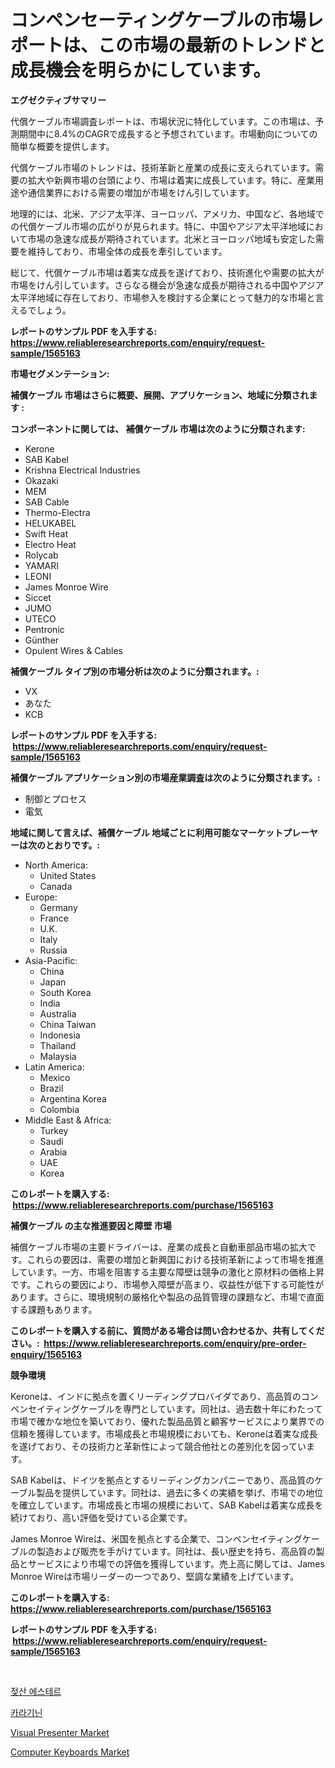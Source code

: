 <p><h1>コンペンセーティングケーブルの市場レポートは、この市場の最新のトレンドと成長機会を明らかにしています。</h1></p><p><strong>エグゼクティブサマリー</strong></p>
<p><p>代償ケーブル市場調査レポートは、市場状況に特化しています。この市場は、予測期間中に8.4%のCAGRで成長すると予想されています。市場動向についての簡単な概要を提供します。</p><p>代償ケーブル市場のトレンドは、技術革新と産業の成長に支えられています。需要の拡大や新興市場の台頭により、市場は着実に成長しています。特に、産業用途や通信業界における需要の増加が市場をけん引しています。</p><p>地理的には、北米、アジア太平洋、ヨーロッパ、アメリカ、中国など、各地域での代償ケーブル市場の広がりが見られます。特に、中国やアジア太平洋地域において市場の急速な成長が期待されています。北米とヨーロッパ地域も安定した需要を維持しており、市場全体の成長を牽引しています。</p><p>総じて、代償ケーブル市場は着実な成長を遂げており、技術進化や需要の拡大が市場をけん引しています。さらなる機会が急速な成長が期待される中国やアジア太平洋地域に存在しており、市場参入を検討する企業にとって魅力的な市場と言えるでしょう。</p></p>
<p><strong>レポートのサンプル PDF を入手する: <a href="https://www.reliableresearchreports.com/enquiry/request-sample/1565163">https://www.reliableresearchreports.com/enquiry/request-sample/1565163</a></strong></p>
<p><strong>市場セグメンテーション:</strong></p>
<p><strong> 補償ケーブル 市場はさらに概要、展開、アプリケーション、地域に分類されます :</strong></p>
<p><strong>コンポーネントに関しては、 補償ケーブル 市場は次のように分類されます: &nbsp;</strong></p>
<p><ul><li>Kerone</li><li>SAB Kabel</li><li>Krishna Electrical Industries</li><li>Okazaki</li><li>MEM</li><li>SAB Cable</li><li>Thermo-Electra</li><li>HELUKABEL</li><li>Swift Heat</li><li>Electro Heat</li><li>Rolycab</li><li>YAMARI</li><li>LEONI</li><li>James Monroe Wire</li><li>Siccet</li><li>JUMO</li><li>UTECO</li><li>Pentronic</li><li>Günther</li><li>Opulent Wires & Cables</li></ul></p>
<p><strong> 補償ケーブル タイプ別の市場分析は次のように分類されます。:</strong></p>
<p><ul><li>VX</li><li>あなた</li><li>KCB</li></ul></p>
<p><strong>レポートのサンプル PDF を入手する: &nbsp;<a href="https://www.reliableresearchreports.com/enquiry/request-sample/1565163">https://www.reliableresearchreports.com/enquiry/request-sample/1565163</a></strong></p>
<p><strong> 補償ケーブル アプリケーション別の市場産業調査は次のように分類されます。:</strong></p>
<p><ul><li>制御とプロセス</li><li>電気</li></ul></p>
<p><strong>地域に関して言えば、補償ケーブル 地域ごとに利用可能なマーケットプレーヤーは次のとおりです。:</strong></p>
<p><ul>
    <li>
        North America:
        <ul>
            <li>United States</li>
            <li>Canada</li>
        </ul>
    </li>
    <li>
        Europe:
        <ul>
            <li>Germany</li>
            <li>France</li>
            <li>U.K.</li>
            <li>Italy</li>
            <li>Russia</li>
        </ul>
    </li>
    <li>
        Asia-Pacific:
        <ul>
            <li>China</li>
            <li>Japan</li>
            <li>South Korea</li>
            <li>India</li>
            <li>Australia</li>
            <li>China Taiwan</li>
            <li>Indonesia</li>
            <li>Thailand</li>
            <li>Malaysia</li>
        </ul>
    </li>
    <li>
        Latin America:
        <ul>
            <li>Mexico</li>
            <li>Brazil</li>
            <li>Argentina Korea</li>
            <li>Colombia</li>
        </ul>
    </li>
    <li>
        Middle East & Africa:
        <ul>
            <li>Turkey</li>
            <li>Saudi</li>
            <li>Arabia</li>
            <li>UAE</li>
            <li>Korea</li>
        </ul>
    </li>
    </ul></p>
<p><strong>このレポートを購入する: &nbsp;<a href="https://www.reliableresearchreports.com/purchase/1565163">https://www.reliableresearchreports.com/purchase/1565163</a></strong></p>
<p><strong>補償ケーブル の主な推進要因と障壁 市場</strong></p>
<p><p>補償ケーブル市場の主要ドライバーは、産業の成長と自動車部品市場の拡大です。これらの要因は、需要の増加と新興国における技術革新によって市場を推進しています。一方、市場を阻害する主要な障壁は競争の激化と原材料の価格上昇です。これらの要因により、市場参入障壁が高まり、収益性が低下する可能性があります。さらに、環境規制の厳格化や製品の品質管理の課題など、市場で直面する課題もあります。</p></p>
<p><strong>このレポートを購入する前に、質問がある場合は問い合わせるか、共有してください。:&nbsp; <a href="https://www.reliableresearchreports.com/enquiry/pre-order-enquiry/1565163">https://www.reliableresearchreports.com/enquiry/pre-order-enquiry/1565163</a></strong></p>
<p><strong>競争環境</strong></p>
<p><p>Keroneは、インドに拠点を置くリーディングプロバイダであり、高品質のコンペンセイティングケーブルを専門としています。同社は、過去数十年にわたって市場で確かな地位を築いており、優れた製品品質と顧客サービスにより業界での信頼を獲得しています。市場成長と市場規模においても、Keroneは着実な成長を遂げており、その技術力と革新性によって競合他社との差別化を図っています。</p><p>SAB Kabelは、ドイツを拠点とするリーディングカンパニーであり、高品質のケーブル製品を提供しています。同社は、過去に多くの実績を挙げ、市場での地位を確立しています。市場成長と市場の規模において、SAB Kabelは着実な成長を続けており、高い評価を受けている企業です。</p><p>James Monroe Wireは、米国を拠点とする企業で、コンペンセイティングケーブルの製造および販売を手がけています。同社は、長い歴史を持ち、高品質の製品とサービスにより市場での評価を獲得しています。売上高に関しては、James Monroe Wireは市場リーダーの一つであり、堅調な業績を上げています。</p></p>
<p><strong>このレポートを購入する: &nbsp; <a href="https://www.reliableresearchreports.com/purchase/1565163">https://www.reliableresearchreports.com/purchase/1565163</a></strong></p>
<p><strong>レポートのサンプル PDF を入手する: &nbsp;<a href="https://www.reliableresearchreports.com/enquiry/request-sample/1565163">https://www.reliableresearchreports.com/enquiry/request-sample/1565163</a></strong><strong></strong></p>
<p>&nbsp;</p>
<p><p><a href="https://medium.com/@axintepreda1/%EB%9D%BD%ED%8B%B1%EC%95%A0%EC%94%A8%EB%93%9C-%EC%97%90%EC%8A%A4%ED%85%8C%EB%A5%B4-%EC%8B%9C%EC%9E%A5-%EA%B7%9C%EB%AA%A8-%EC%8B%9C%EC%9E%A5-%EC%A0%84%EB%A7%9D%EA%B3%BC-%EC%8B%9C%EC%9E%A5-%EC%98%88%EC%B8%A1-2024%EB%85%84%EB%B6%80%ED%84%B0-2031%EB%85%84%EA%B9%8C%EC%A7%80-09c32d919a15">젖산 에스테르</a></p><p><a href="https://medium.com/@dayanarunolfsdottir/%EC%B9%B4%EB%9D%BC%EA%B2%90%EC%9D%B8-%EC%8B%9C%EC%9E%A5-%EA%B7%9C%EB%AA%A8-cagr-%ED%8A%B8%EB%A0%8C%EB%93%9C-2024-2030-7bd427e5eab9">카라기닌</a></p><p><a href="https://github.com/dx0328/Market-Research-Report-List-1/blob/main/visual-presenter-market.md">Visual Presenter Market</a></p><p><a href="https://github.com/juancolorado15/Market-Research-Report-List-1/blob/main/computer-keyboards-market.md">Computer Keyboards Market</a></p></p>